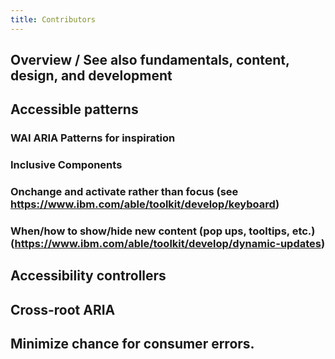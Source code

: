 ```yaml
---
title: Contributors
---
```


## Overview / See also fundamentals, content, design, and development

## Accessible patterns

### WAI ARIA Patterns for inspiration

### Inclusive Components

### Onchange and activate rather than focus (see https://www.ibm.com/able/toolkit/develop/keyboard)

### When/how to show/hide new content (pop ups, tooltips, etc.) (https://www.ibm.com/able/toolkit/develop/dynamic-updates)

## Accessibility controllers

## Cross-root ARIA

## Minimize chance for consumer errors.
